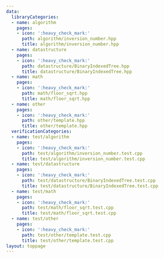 ```yaml
---
data:
  libraryCategories:
  - name: algorithm
    pages:
    - icon: ':heavy_check_mark:'
      path: algorithm/inversion_number.hpp
      title: algorithm/inversion_number.hpp
  - name: datastructure
    pages:
    - icon: ':heavy_check_mark:'
      path: datastructure/BinaryIndexedTree.hpp
      title: datastructure/BinaryIndexedTree.hpp
  - name: math
    pages:
    - icon: ':heavy_check_mark:'
      path: math/floor_sqrt.hpp
      title: math/floor_sqrt.hpp
  - name: other
    pages:
    - icon: ':heavy_check_mark:'
      path: other/template.hpp
      title: other/template.hpp
  verificationCategories:
  - name: test/algorithm
    pages:
    - icon: ':heavy_check_mark:'
      path: test/algorithm/inversion_number.test.cpp
      title: test/algorithm/inversion_number.test.cpp
  - name: test/datastructure
    pages:
    - icon: ':heavy_check_mark:'
      path: test/datastructure/BinaryIndexedTree.test.cpp
      title: test/datastructure/BinaryIndexedTree.test.cpp
  - name: test/math
    pages:
    - icon: ':heavy_check_mark:'
      path: test/math/floor_sqrt.test.cpp
      title: test/math/floor_sqrt.test.cpp
  - name: test/other
    pages:
    - icon: ':heavy_check_mark:'
      path: test/other/template.test.cpp
      title: test/other/template.test.cpp
layout: toppage
---
```

